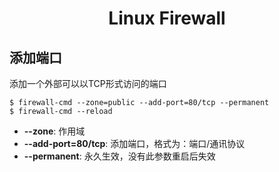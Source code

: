 <center>
    <h1>
        Linux Firewall
    </h1>
</center>

## 添加端口

添加一个外部可以以TCP形式访问的端口

```shell
$ firewall-cmd --zone=public --add-port=80/tcp --permanent
$ firewall-cmd --reload
```

* **--zone**: 作用域
* **--add-port=80/tcp**: 添加端口，格式为：端口/通讯协议
* **--permanent**: 永久生效，没有此参数重启后失效